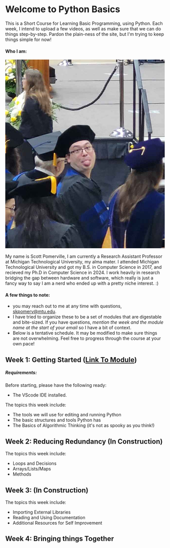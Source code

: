 # Welcome to Python Basics
This is a Short Course for Learning Basic Programming, using Python. Each week, I intend to upload a few videos, as well as make sure that we can do things step-by-step.
Pardon the plain-ness of the site, but I'm trying to keep things simple for now! 

#### Who I am:
![A picture of me at my PhD graduation, sticking my tongue out at the camera.](./media/graduation.jpg "My Graduation.")

My name is Scott Pomerville, I am currently a Research Assistant Professor at Michigan Technological University, my alma mater.
I attended Michigan Technological University and got my B.S. in Computer Science in 2017, and recieved my Ph.D in Computer Science in 2024.
I work heavily in research bridging the gap between hardware and software, which really is just a fancy way to say I am a nerd who ended up with a pretty niche interest. :)

#### A few things to note:
  - you may reach out to me at any time with questions, [skpomerv@mtu.edu](skpomerv@mtu.edu).
  - I have tried to organize these to be a set of modules that are digestable and bite-sized. If you have questions, *mention the week and the module name at the start of your email* so I have a bit of context.
  - Below is a tentative schedule. It may be modified to make sure things are not overwhelming. Feel free to progress through the course at your own pace! 

## Week 1: Getting Started ([Link To Module](./Week_1/module1.md))
##### Requirements:
Before starting, please have the following ready:
  - The VScode IDE installed.

The topics this week include:
  - The tools we will use for editing and running Python
  - The basic structures and tools Python has
  - The Basics of Algorithmic Thinking (it's not as spooky as you think!)


## Week 2: Reducing Redundancy (In Construction)
The topics this week include:
  - Loops and Decisions
  - Arrays/Lists/Maps
  - Methods

## Week 3: (In Construction)
The topics this week include:
  - Importing External Libraries
  - Reading and Using Documentation
  - Additional Resources for Self Improvement

## Week 4: Bringing things Together
